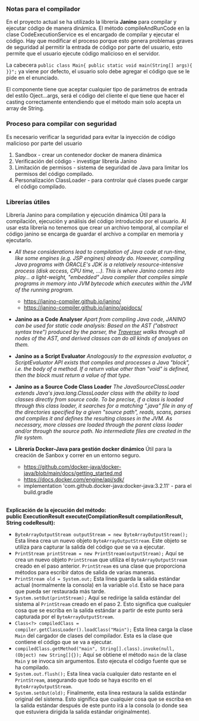 ### Notas para el compilador

En el proyecto actual se ha utilizado la librería **Janino** para compilar y ejecutar
código de manera dinámica. El método compileAndRunCode en la clase CodeExecutionService
es el encargado de compilar y ejecutar el código. Hay que modificar el proceso porque
esto genera problemas graves de seguridad al permitir la entrada de código por parte del
usuario, esto permite que el usuario ejecute código malicioso en el servidor.

La cabecera `public class Main{ public static void main(String[] args){ }}";`
ya viene por defecto, el usuario solo debe agregar el código que se le pide en el enunciado.

El componente tiene que aceptar cualquier tipo de parámetros de entrada del estilo Oject...args,
será el código del cliente el que tiene que hacer el casting correctamente entendiendo que el método main
solo acepta un array de String.

### Proceso para compilar con seguridad

Es necesario verificar la seguridad para evitar la inyección de código malicioso
por parte del usuario
1. Sandbox - crear un contenedor docker de manera dinámica
2. Verificación del código - investigar librería Janino
3. Limitación de permisos - sistema de seguridad de Java para limitar los permisos del código compilado.
4. Personalización ClassLoader - para controlar qué clases puede cargar el código compilado.



### Librerías útiles

Librería Janino para compilation y ejecución dinámica
Útil para la compilación, ejecución y análisis del código introducido por el usuario. Al usar esta librería no tenemos que crear un archivo temporal, 
al compilar el código janino se encarga de guardar el archivo a compilar en memoria y ejecutarlo.


- *All these considerations lead to compilation of Java code at run-time, like some engines (e.g. JSP engines)
  already do. However, compiling Java programs with ORACLE's JDK is a relatively resource-intensive process
  (disk access, CPU time, ...). This is where Janino comes into play... a light-weight, "embedded" Java compiler
  that compiles simple programs in memory into JVM bytecode which executes within the JVM of the running program.*
    - https://janino-compiler.github.io/janino/
    - https://janino-compiler.github.io/janino/apidocs/


- **Janino as a Code Analyser**
  *Apart from compiling Java code, JANINO can be used for static code analysis: Based on the AST ("abstract syntax tree")
  produced by the parser, the [Traverser](http://janino.unkrig.de/javadoc/org/codehaus/janino/util/Traverser.html) walks
  through all nodes of the AST, and derived classes can do all kinds of analyses on them.*


- **Janino as a Script Evaluator**
  *Analogously to the expression evaluator, a ScriptEvaluator API exists that compiles and processes a Java "block", i.e. the body of a method.
  If a return value other than "void" is defined, then the block must return a value of that type.*


- **Janino as a Source Code Class Loader**
  *The JavaSourceClassLoader extends Java's java.lang.ClassLoader class with the ability to load classes directly from source code.
To be precise, if a class is loaded through this class loader, it searches for a matching ".java" file in any of the directories specified by a 
given "source path", reads, scans, parses and compiles it and defines the resulting classes in the JVM. As necessary, more classes are loaded through 
the parent class loader and/or through the source path. No intermediate files are created in the file system.*


- **Librería Docker-Java para gestión docker dinámico**
  Útil para la creación de Sanbox y correr en un entorno seguro.
    - https://github.com/docker-java/docker-java/blob/main/docs/getting_started.md
    - https://docs.docker.com/engine/api/sdk/
    - implementation 'com.github.docker-java:docker-java:3.2.11' - para el build.gradle

\
**Explicación de la ejecución del método:** \
**public ExecutionResult execute(CompilationResult compilationResult, String codeResult):**
- `ByteArrayOutputStream outputStream = new ByteArrayOutputStream();` Esta línea crea un nuevo objeto `ByteArrayOutputStream`. Este objeto se utiliza para capturar la salida del código que se va a ejecutar.
- `PrintStream printStream = new PrintStream(outputStream);` Aquí se crea un nuevo objeto `PrintStream` que utiliza el `ByteArrayOutputStream` creado en el paso anterior. `PrintStream` es una clase que proporciona métodos para escribir datos de salida de varias maneras.
- `PrintStream old = System.out;` Esta línea guarda la salida estándar actual (normalmente la consola) en la variable `old`. Esto se hace para que pueda ser restaurada más tarde.
- `System.setOut(printStream);` Aquí se redirige la salida estándar del sistema al `PrintStream` creado en el paso 2. Esto significa que cualquier cosa que se escriba en la salida estándar a partir de este punto será capturada por el `ByteArrayOutputStream`.
- `Class<?> compiledClass = compiler.getClassLoader().loadClass("Main");` Esta línea carga la clase `Main` del cargador de clases del compilador. Esta es la clase que contiene el código que se va a ejecutar.
- `compiledClass.getMethod("main", String[].class).invoke(null, (Object) new String[]{});` Aquí se obtiene el método `main` de la clase `Main` y se invoca sin argumentos. Esto ejecuta el código fuente que se ha compilado.
- `System.out.flush();` Esta línea vacía cualquier dato restante en el `PrintStream`, asegurando que todo se haya escrito en el `ByteArrayOutputStream`.
- `System.setOut(old);` Finalmente, esta línea restaura la salida estándar original del sistema. Esto significa que cualquier cosa que se escriba en la salida estándar después de este punto irá a la consola (o donde sea que estuviera dirigida la salida estándar originalmente).
